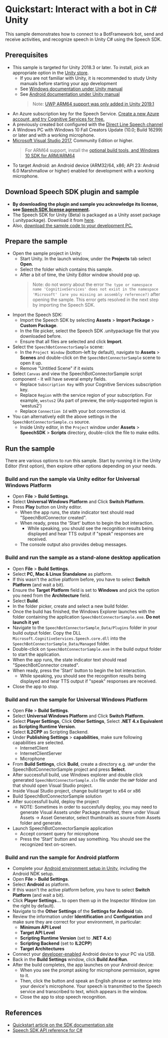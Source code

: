 # Quickstart: Interact with a bot in C# Unity

This sample demonstrates how to connect to a BotFramework bot, send and receive activities, and recognize speech in Unity C# using the Speech SDK.

## Prerequisites

* This sample is targeted for Unity 2018.3 or later. To install, pick an appropriate option in the [Unity store](https://store.unity.com).
  * If you are not familiar with Unity, it is recommended to study Unity manuals before starting your app development
  * See [Windows documentation under Unity manual](https://docs.unity3d.com/Manual/Windows.html)
  * See [Android documentation under Unity manual](https://docs.unity3d.com/Manual/android.html)
    >Note:
    >[UWP ARM64 support was only added in Unity 2019.1](https://blogs.unity3d.com/2019/04/16/introducing-unity-2019-1/#universal)
* An Azure subscription key for the Speech Service. [Create a new Azure account, and try Cognitive Services for free.](https://azure.microsoft.com/free/cognitive-services/)
* A previously created bot configured with the [Direct Line Speech channel](https://docs.microsoft.com/azure/bot-service/bot-service-channel-connect-directlinespeech)
* A Windows PC with Windows 10 Fall Creators Update (10.0; Build 16299) or later and with a working microphone.
* [Microsoft Visual Studio 2017](https://www.visualstudio.com/), Community Edition or higher.
    > For ARM64 support, install the [optional build tools, and Windows 10 SDK for ARM/ARM64](https://blogs.windows.com/buildingapps/2018/11/15/official-support-for-windows-10-on-arm-development/)
* To target Android: an Android device (ARM32/64, x86; API 23: Android 6.0 Marshmallow or higher) enabled for development  with a working microphone.

## Download Speech SDK plugin and sample

* **By downloading the plugin and sample you acknowledge its license, see [Speech SDK license agreement](https://aka.ms/csspeech/license201809).**
* The Speech SDK for Unity (Beta) is packaged as a Unity asset package (.unitypackage). Download it from [here](https://aka.ms/csspeech/unitypackage).
* Also, [download the sample code to your development PC.](/README.md#get-the-samples)

## Prepare the sample

* Open the sample project in Unity:
  * Start Unity. In the launch window, under the **Projects** tab select **Open**.
  * Select the folder which contains this sample.
  * After a bit of time, the Unity Editor window should pop up.
    > Note: do not worry about the error  `The type or namespace name
    > 'CognitiveServices' does not exist in the namespace 'Microsoft' (are you
    > missing an assembly reference?)` after opening the sample. This error
    > gets resolved in the next step by importing the Speech SDK.
* Import the Speech SDK:
  * Import the Speech SDK by selecting **Assets** > **Import Package** > **Custom Package**.
  * In the file picker, select the Speech SDK .unitypackage file that you downloaded before.
  * Ensure that all files are selected and click **Import**.
* Select the `SpeechBotConnectorSample` scene:
  * In the `Project Window` (bottom-left by default), navigate to **Assets** > **Scenes** and double-click on the `SpeechBotConnectorSample` scene to open it up.
  * Remove "Untitled Scene" if it exists
* Select `Canvas` and view the SpeechBotConnectorSample script component - it will have several empty fields.
  * Replace `Subscription Key` with your Cognitive Services subscription key.
  * Replace `Region` with the service region of your subscription. For example, `westus2` (As part of preview, the only-supported region is 'westus2')
  * Replace `Connection Id` with your bot connection id.
* You can alternatively edit the above settings in the `SpeechBotConnectorSample.cs` source.
  * Inside Unity editor, in the `Project` window under **Assets** > **SpeechSDK** > **Scripts** directory, double-click the file to make edits.

## Run the sample

There are various options to run this sample.
Start by running it in the Unity Editor (first option), then explore other options depending on your needs.

### Build and run the sample via Unity editor for Universal Windows Platform

* Open **File** \> **Build Settings**.
* Select **Universal Windows Platform** and Click **Switch Platform**.
* Press **Play** button on Unity editor.
  * When the app runs, the state indicator text should read "SpeechBotConnector created".
  * When ready, press the 'Start' button to begin the bot interaction.
    * While speaking, you should see the recognition results being displayed and hear TTS output if "speak" responses are received.
  * The console output also provides debug messages.

### Build and run the sample as a stand-alone desktop application

* Open **File** > **Build Settings**.
* Select **PC, Mac & Linux Standalone** as platform.
* If this wasn't the active platform before, you have to select **Switch Platform** (and wait a bit).
* Ensure the **Target Platform** field is set to **Windows** and pick the option you need from the **Architecture** field.
* Select **Build**.
* In the folder picker, create and select a new build folder.
* Once the build has finished, the Windows Explorer launches with the folder containing the application `SpeechBotConnectorSample.exe`. **Do not launch it yet**
* Navigate to the `SpeechBotConnectorSample_Data/Plugins` folder in your build output folder. Copy the DLL `Microsoft.CognitiveServices.Speech.core.dll` into the `SpeechBotConnectorSample_Data/Managed` folder.
* Double-click on `SpeechBotConnectorSample.exe` in the build output folder to start the application.
* When the app runs, the state indicator text should read "SpeechBotConnector created".
* When ready, press the 'Start' button to begin the bot interaction.
  * While speaking, you should see the recognition results being displayed and hear TTS output if "speak" responses are received.
* Close the app to stop.

### Build and run the sample for Universal Windows Platform

* Open **File** \> **Build Settings**.
* Select **Universal Windows Platform** and Click **Switch Platform**.
* Select **Player Settings**, Click **Other Settings**, Select **.NET 4.x Equivalent** as **Scripting Runtime Version**.
* Select **IL2CPP** as Scripting Backend.
* Under **Publishing Settings** \> **capabilities**, make sure following capabilities are selected.
  * InternetClient
  * InternetClientServer
  * Microphone
* From **Build Settings**, click **Build**, create a directory e.g. `UWP` under the SpeechBotConnectorSample project and press **Select**.
* After successfull build, use Windows explorer and double click generated `SpeechBotConnectorSample.sln` file under the `UWP` folder and that should open Visual Studio project.
* Inside Visual Studio project, change build target to x64 or x86
* Build SpeechBotConnectorSample solution
* After successfull build, deploy the project
  * NOTE: Sometimes in order to succesfully deploy, you may need to generate Visual Assets under Package.manifest, there under
          Visual Assets -> Asset Generator, select thumbnails as source from Assets folder and generate.
* Launch SpeechBotConnectorSample application
  * Accept consent query for microphone
  * Press the 'Start' button and say something. You should see the recognized text on-screen.

### Build and run the sample for Android platform

* Complete your [Android environment setup in Unity](https://docs.unity3d.com/Manual/android-sdksetup.html), including the Android NDK setup.
* Open **File** > **Build Settings**.
* Select **Android** as platform.
* If this wasn't the active platform before, you have to select **Switch Platform** (and wait a bit).
* Click **Player Settings...** to open them up in the Inspector Window (on the right by default).
* Navigate to the **Other Settings** of the **Settings for Android** tab.
* Review the information under **Identification** and **Configuration** and make sure they are correct for your environment, in particular:
  * **Minimum API Level**
  * **Target API Level**
  * **Scripting Runtime Version** (set to **.NET 4.x**)
  * **Scripting Backend** (set to **IL2CPP**)
  * **Target Architectures**
* Connect your [developer-enabled](https://developer.android.com/studio/debug/dev-options) Android device to your PC via USB.
* Back in the **Build Settings** window, click **Build And Run**.
* After the build completes, the app launches on your Android device:
  * When you see the prompt asking for microphone permission, agree to it.
  * Then, click the button and speak an English phrase or sentence into your device's microphone. Your speech is transmitted to the Speech service and transcribed to text, which appears in the window.
  * Close the app to stop speech recognition.

## References

* [Quickstart article on the SDK documentation site](https://docs.microsoft.com/azure/cognitive-services/speech-service/quickstart-unity)
* [Speech SDK API reference for C#](https://aka.ms/csspeech/csharpref)

